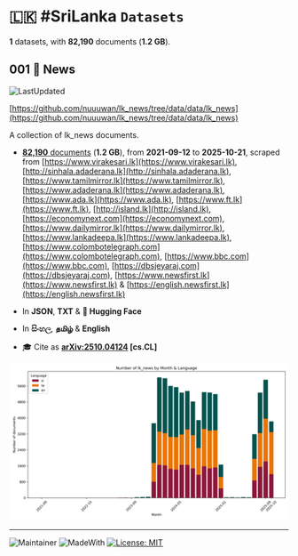 # 🇱🇰 #SriLanka `Datasets`

**1** datasets, with **82,190** documents (**1.2 GB**).

## 001 📄 News

![LastUpdated](https://img.shields.io/badge/last_updated-2025--10--22_02:17:22-green)

[https://github.com/nuuuwan/lk_news/tree/data/data/lk_news](https://github.com/nuuuwan/lk_news/tree/data/data/lk_news)

A collection of lk_news documents.

- [**82,190** documents](https://github.com/nuuuwan/lk_news/tree/data/data/lk_news) (**1.2 GB**), from **2021-09-12** to **2025-10-21**, scraped from [https://www.virakesari.lk](https://www.virakesari.lk), [http://sinhala.adaderana.lk](http://sinhala.adaderana.lk), [https://www.tamilmirror.lk](https://www.tamilmirror.lk), [https://www.adaderana.lk](https://www.adaderana.lk), [https://www.ada.lk](https://www.ada.lk), [https://www.ft.lk](https://www.ft.lk), [http://island.lk](http://island.lk), [https://economynext.com](https://economynext.com), [https://www.dailymirror.lk](https://www.dailymirror.lk), [https://www.lankadeepa.lk](https://www.lankadeepa.lk), [https://www.colombotelegraph.com](https://www.colombotelegraph.com), [https://www.bbc.com](https://www.bbc.com), [https://dbsjeyaraj.com](https://dbsjeyaraj.com), [https://www.newsfirst.lk](https://www.newsfirst.lk) & [https://english.newsfirst.lk](https://english.newsfirst.lk)

- In **JSON**, **TXT** & **🤗 Hugging Face**

- In **සිංහල**, **தமிழ்** & **English**

- 🎓 Cite as **[arXiv:2510.04124](https://arxiv.org/abs/2510.04124) [cs.CL]**

![Chart](https://raw.githubusercontent.com/nuuuwan/lk_news/refs/heads/data/data/lk_news/docs_by_month_and_lang.png)

---

![Maintainer](https://img.shields.io/badge/maintainer-nuuuwan-red)
![MadeWith](https://img.shields.io/badge/made_with-python-blue)
[![License: MIT](https://img.shields.io/badge/License-MIT-yellow.svg)](https://opensource.org/licenses/MIT)
